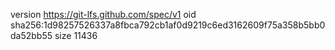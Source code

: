 version https://git-lfs.github.com/spec/v1
oid sha256:1d98257526337a8fbca792cb1af0d9219c6ed3162609f75a358b5bb0da52bb55
size 11436
